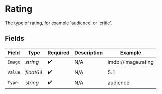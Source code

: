 # Rating

The type of rating, for example 'audience' or 'critic'.


## Fields

| Field               | Type                | Required            | Description         | Example             |
| ------------------- | ------------------- | ------------------- | ------------------- | ------------------- |
| `Image`             | *string*            | :heavy_check_mark:  | N/A                 | imdb://image.rating |
| `Value`             | *float64*           | :heavy_check_mark:  | N/A                 | 5.1                 |
| `Type`              | *string*            | :heavy_check_mark:  | N/A                 | audience            |